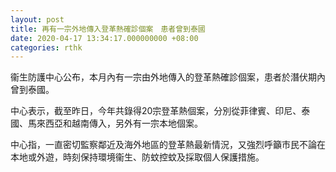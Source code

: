 ```yaml
---
layout: post
title: 再有一宗外地傳入登革熱確診個案　患者曾到泰國
date: 2020-04-17 13:34:17.000000000 +08:00
categories: rthk
---
```


衞生防護中心公布，本月內有一宗由外地傳入的登革熱確診個案，患者於潛伏期內曾到泰國。

中心表示，截至昨日，今年共錄得20宗登革熱個案，分別從菲律賓、印尼、泰國、馬來西亞和越南傳入，另外有一宗本地個案。

中心指，一直密切監察鄰近及海外地區的登革熱最新情況，又強烈呼籲市民不論在本地或外遊，時刻保持環境衞生、防蚊控蚊及採取個人保護措施。
